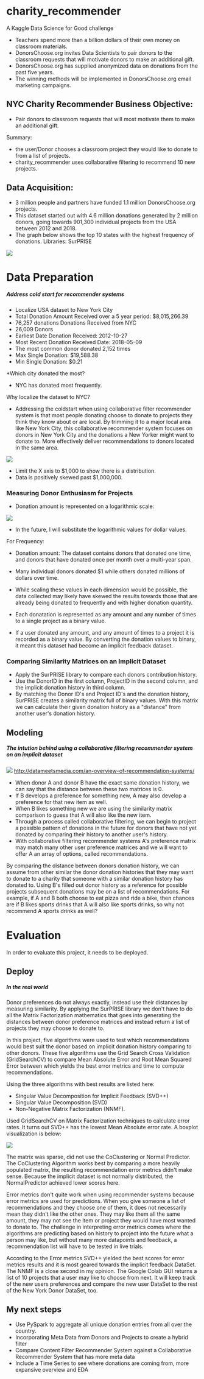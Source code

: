 # charity_recommender

A Kaggle Data Science for Good challenge
- Teachers spend more than a billion dollars of their own money on classroom materials.
- DonorsChoose.org invites Data Scientists to pair donors to the classroom requests that will motivate donors to make an additional gift. 
- DonorsChoose.org has supplied anonymized data on donations from the past five years. 
- The winning methods will be implemented in DonorsChoose.org email marketing campaigns.

## NYC Charity Recommender Business Objective:
- Pair donors to classroom requests that will most motivate them to make an additional gift.

Summary: 
- the user/Donor chooses a classroom project they would like to donate to from a list of projects. 
- charity_recommender uses collaborative filtering to recommend 10 new projects.  

## Data Acquisition:
- 3 million people and partners have funded 1.1 million DonorsChoose.org projects. 
- This dataset started out with 4.6 million donations generated by 2 million donors, going towards 901,300 individual projects from the USA between 2012 and 2018. 
- The graph below shows the top 10 states with the highest frequency of donations. 
Libraries: SurPRISE

![](https://github.com/Chris-Manna/charity_recommender/blob/master/top_ten_donating_states.png)

# Data Preparation

##### Address cold start for recommender systems
- Localize USA dataset to New York City
- Total Donation Amount Received over a 5 year period: $8,015,266.39
- 76,257 donations Donations Received from NYC
- 26,009 Donors
- Earliest Date Donation Received: 2012-10-27
- Most Recent Donation Received Date: 2018-05-09
- The most common donor donated 2,152 times
- Max Single Donation: $19,588.38
- Min Single Donation: $0.21

*Which city donated the most?
- NYC has donated most frequently. 

Why localize the dataset to NYC?
- Addressing the coldstart when using collaborative filter recommender system is that most people donating choose to donate to projects they think they know about or are local. By trimming it to a major local area like New York City, this collaborative recommender system focuses on donors in New York City and the donations a New Yorker might want to donate to. More effectively deliver recommendations to donors located in the same area.

![](https://github.com/Chris-Manna/charity_recommender/blob/master/donors%20hist.png)

- Limit the X axis to $1,000 to show there is a distribution. 
- Data is positively skewed past $1,000,000.

### Measuring Donor Enthusiasm for Projects
- Donation amount is represented on a logarithmic scale:

![](https://github.com/Chris-Manna/charity_recommender/blob/master/log%20donation.png)
- In the future, I will substitute the logarithmic values for dollar values. 

For Frequency: 
- Donation amount: The dataset contains donors that donated one time, and donors that have donated once per month over a multi-year span. 
- Many individual donors donated $1 while others donated millions of dollars over time. 
- While scaling these values in each dimension would be possible, the data collected may likely have skewed the results towards those that are already being donated to frequently and with higher donation quantity. 

- Each donatation is represented as any amount and any number of times to a single project as a binary value. 
- If a user donated any amount, and any amount of times to a project it is recorded as a binary value. By converting the donation values to binary, it meant this dataset had become an implicit feedback dataset. 

### Comparing Similarity Matrices on an Implicit Dataset
- Apply the SurPRISE library to compare each donors contribution history. 
- Use the DonorID in the first column, ProjectID in the second column, and the implicit donation history in third column. 
- By matching the Donor ID's and Project ID's and the donation history, SurPRISE creates a similarity matrix full of binary values. With this matrix we can calculate their given donation history as a "distance" from another user's donation history. 

## Modeling
##### The intution behind using a collaborative filtering recommender system on an implicit dataset
![](http://datameetsmedia.com/wp-content/uploads/2018/05/2ebah6c-1.png)
http://datameetsmedia.com/an-overview-of-recommendation-systems/

- When donor A and donor B have the exact same donation history, we can say that the distance between these two matrices is 0. 
- If B develops a preference for something new, A may also develop a preference for that new item as well. 
- When B likes something new we are using the similarity matrix comparison to guess that A will also like the new item. 
- Through a process called collaborative filtering, we can begin to project a possible pattern of donations in the future for donors that have not yet donated by comparing their history to another user's history. 
- With collaborative filtering recommender systems A's preference matrix may match many other user preference matrices and we will want to offer A an array of options, called recommendations. 

By comparing the distance between donors donation history, we can assume from other similar the donor donation histories that they may want to donate to a charity that someone with a similar donation history has donated to. Using B's filled out donor history as a reference for possible projects subsequent donations may be on a list of recommendations.  For example, if A and B both choose to eat pizza and ride a bike, then chances are if B likes sports drinks that A will also like sports drinks, so why not recommend A sports drinks as well? 

# Evaluation
In order to evaluate this project, it needs to be deployed. 

## Deploy
##### In the real world
Donor preferences do not always exactly, instead use their distances by measuring similarity. By applying the SurPRISE library we don't have to do all the Matrix Factorization mathematics that goes into generating the distances between donor preference matrices and instead return a list of projects they may choose to donate to. 
 
In this project, five algorithms were used to test which recommendations would best suit the donor based on implicit donation history comparing to other donors. 
These five algorithms use the Grid Search Cross Validation (GridSearchCV) to compare Mean Absolute Error and Root Mean Squared Error between which yields the best error metrics and time to compute recommendations. 

Using the three algorithms with best results are listed here: 
- Singular Value Decomposition for Implicit Feedback (SVD++)
- Singular Value Decomposition (SVD)
- Non-Negative Matrix Factorization (NNMF). 

Used GridSearchCV on Matrix Factorization techniques to calculate error rates. It turns out SVD++ has the lowest Mean Absolute error rate. A boxplot visualization is below: 

![](https://github.com/Chris-Manna/charity_recommender/blob/master/Boxplot%20MAE.png)

The matrix was sparse, did not use the CoClustering or Normal Predictor. 
The CoClustering Algorithm works best by comparing a more heavily populated matrix, the resulting recommendation error metrics didn't make sense. Because the implicit dataset is not normally distributed, the NormalPredictor achieved lower scores here.

Error metrics don't quite work when using recommender systems because error metrics are used for predictions. When you give someone a list of recommendations and they choose one of them, it does not necessarily mean they didn't like the other ones. They may like them all the same amount, they may not see the item or project they would have most wanted to donate to. The challenge in interpreting error metrics comes where the algorithms are predicting based on history to project into the future what a person may like, but without many more datapoints and feedback, a recommendation list will have to be tested in live trials. 

According to the Error metrics SVD++ yielded the best scores for error metrics results and it is most geared towards the implicit feedback DataSet. The NNMF is a close second in my opinion. The Google Colab GUI returns a list of 10 projects that a user may like to choose from next. It will keep track of the new users preferences and compare the new user DataSet to the rest of the New York Donor DataSet, too. 

## My next steps
- Use PySpark to aggregate all unique donation entries from all over the country. 
- Incorporating Meta Data from Donors and Projects to create a hybrid filter
- Compare Content Filter Recommender System against a Collaborative Recommender System that has more meta data
- Include a Time Series to see where donations are coming from, more expansive overview and EDA

